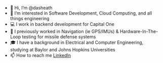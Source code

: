 - 👋 Hi, I’m @dasheath
- 👀 I’m interested in Software Development, Cloud Computing, and all things engineering
- 💻 I work in backend development for Capital One
- 🌱 I previously worked in Navigation (ie GPS/IMUs) & Hardware-In-The-Loop testing for missile defense systems
- 🎓 I have a background in Electrical and Computer Engineering, studying at Baylor and Johns Hopkins Universities
- 📫 How to reach me [LinkedIn](https://www.linkedin.com/in/heath-mccabe)

<!---
dasheath/dasheath is a ✨ special ✨ repository because its `README.md` (this file) appears on your GitHub profile.
You can click the Preview link to take a look at your changes.
--->
